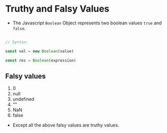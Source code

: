 # Truthy and Falsy Values 

- The Javascript `Boolean` Object represents two boolean values `true` and `false`.


```javascript 

// Syntax: 

const val = new Boolean(value) 

const res = Boolean(expression)

```

## Falsy values 

1. 0
2. null
3. undefined
4. ""
5. NaN
6. false

- Except all the above falsy values are truthy values.